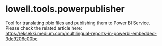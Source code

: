# lowell.tools.powerpublisher
Tool for translating pbix files and publishing them to Power BI Service.
Please check the related article here: https://eksekki.medium.com/multilingual-reports-in-powerbi-embedded-3de9206c00bc
